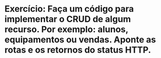 # Exercício: Faça um código para implementar o CRUD de algum recurso. Por exemplo: alunos, equipamentos ou vendas. Aponte as rotas e os retornos do status HTTP.
